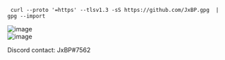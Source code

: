 ```
 curl --proto '=https' --tlsv1.3 -sS https://github.com/JxBP.gpg  | gpg --import
 ```

![image](https://github-readme-stats.vercel.app/api?username=JxBP&show_icons=true&theme=radical&hide_border=true)<br>
![image](https://github-readme-stats.vercel.app/api/top-langs?username=JxBP&show_icons=true&locale=en&theme=radical&hide_border=true)

Discord contact: JxBP#7562
